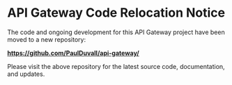 # API Gateway Code Relocation Notice

The code and ongoing development for this API Gateway project have been moved to a new repository:

**https://github.com/PaulDuvall/api-gateway/**

Please visit the above repository for the latest source code, documentation, and updates.